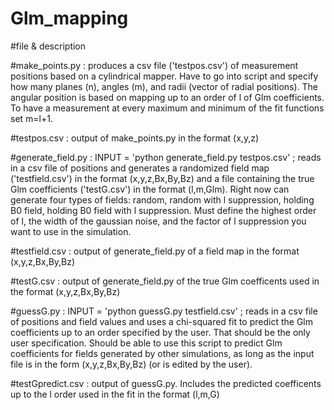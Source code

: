 # Glm_mapping

#file & description

#make_points.py : produces a csv file ('testpos.csv') of measurement positions based on a cylindrical mapper. Have to go into script and specify how many planes (n), angles (m), and radii (vector of radial positions). The angular position is based on mapping up to an order of l of Glm coefficients. To have a measurement at every maximum and minimum of the fit functions set m=l+1.

#testpos.csv : output of make_points.py in the format (x,y,z)

#generate_field.py : INPUT = 'python generate_field.py testpos.csv' ; reads in a csv file of positions and generates a randomized field map ('testfield.csv') in the format (x,y,z,Bx,By,Bz) and a file containing the true Glm coefficients ('testG.csv') in the format (l,m,Glm). Right now can generate four types of fields: random, random with l suppression, holding B0 field, holding B0 field with l suppression. Must define the highest order of l, the width of the gaussian noise, and the factor of l suppression you want to use in the simulation.

#testfield.csv : output of generate_field.py of a field map in the format (x,y,z,Bx,By,Bz)

#testG.csv : output of generate_field.py of the true Glm coefficents used in the format (x,y,z,Bx,By,Bz)

#guessG.py : INPUT = 'python guessG.py testfield.csv' ; reads in a csv file of positions and field values and uses a chi-squared fit to predict the Glm coefficients up to an order specified by the user. That should be the only user specification. Should be able to use this script to predict Glm coefficients for fields generated by other simulations, as long as the input file is in the form (x,y,z,Bx,By,Bz) (or is edited by the user).

#testGpredict.csv : output of guessG.py. Includes the predicted coefficents up to the l order used in the fit in the format (l,m,G)
